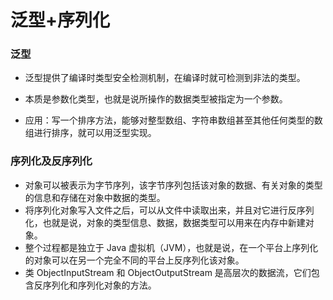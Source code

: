 # 泛型+序列化

### 泛型

- 泛型提供了编译时类型安全检测机制，在编译时就可检测到非法的类型。

- 本质是参数化类型，也就是说所操作的数据类型被指定为一个参数。

- 应用：写一个排序方法，能够对整型数组、字符串数组甚至其他任何类型的数组进行排序，就可以用泛型实现。

  

### 序列化及反序列化

- 对象可以被表示为字节序列，该字节序列包括该对象的数据、有关对象的类型的信息和存储在对象中数据的类型。
- 将序列化对象写入文件之后，可以从文件中读取出来，并且对它进行反序列化，也就是说，对象的类型信息、数据，数据类型可以用来在内存中新建对象。
- 整个过程都是独立于 Java 虚拟机（JVM），也就是说，在一个平台上序列化的对象可以在另一个完全不同的平台上反序列化该对象。
- 类 ObjectInputStream 和 ObjectOutputStream 是高层次的数据流，它们包含反序列化和序列化对象的方法。